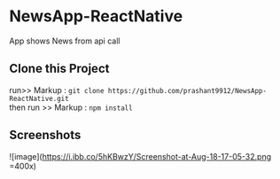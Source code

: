 # NewsApp-ReactNative
App shows News from api call

## Clone this Project
run>> Markup :  `git clone https://github.com/prashant9912/NewsApp-ReactNative.git`
<br>
then run >> Markup :  `npm install`

## Screenshots

![image](https://i.ibb.co/5hKBwzY/Screenshot-at-Aug-18-17-05-32.png =400x)
